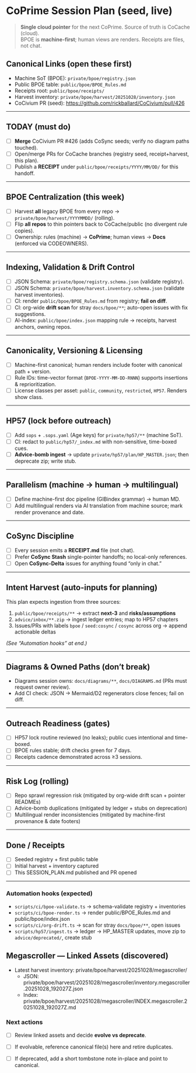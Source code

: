 # CoPrime Session Plan (seed, live)

> **Single cloud pointer** for the next CoPrime. Source of truth is CoCache (cloud).  
> BPOE is **machine-first**; human views are renders. Receipts are files, not chat.

## Canonical Links (open these first)
- Machine SoT (BPOE): `private/bpoe/registry.json`
- Public BPOE table:   `public/bpoe/BPOE_Rules.md`
- Receipts root:       `public/bpoe/receipts/`
- Harvest inventory:   `private/bpoe/harvest/20251028/inventory.json`
- CoCivium PR (seed):  https://github.com/rickballard/CoCivium/pull/426

---

## TODAY (must do)
- [ ] **Merge** CoCivium PR #426 (adds CoSync seeds; verify no diagram paths touched).
- [ ] Open/merge PRs for CoCache branches (registry seed, receipt+harvest, this plan).
- [ ] Publish a **RECEIPT** under `public/bpoe/receipts/YYYY/MM/DD/` for this handoff.

---

## BPOE Centralization (this week)
- [ ] Harvest **all** legacy BPOE from every repo → `private/bpoe/harvest/YYYYMMDD/` (rolling).
- [ ] Flip **all repos** to thin pointers back to CoCache/public (no divergent rule copies).
- [ ] Ownership: rules (machine) → **CoPrime**; human views → **Docs** (enforced via CODEOWNERS).

---

## Indexing, Validation & Drift Control
- [ ] JSON Schema: `private/bpoe/registry.schema.json` (validate registry).
- [ ] JSON Schema: `private/bpoe/harvest.inventory.schema.json` (validate harvest inventories).
- [ ] CI: render `public/bpoe/BPOE_Rules.md` from registry; **fail on diff**.
- [ ] CI: org-wide **drift scan** for stray `docs/bpoe/**`; auto-open issues with fix suggestions.
- [ ] AI-index: `public/bpoe/index.json` mapping rule → receipts, harvest anchors, owning repos.

---

## Canonicality, Versioning & Licensing
- [ ] Machine-first canonical; human renders include footer with canonical path + version.
- [ ] Rule IDs: time-vector format (`BPOE-YYYY-MM-DD-RNNN`) supports insertions & reprioritization.
- [ ] License classes per asset: `public`, `community`, `restricted`, `HP57`. Renders show class.

---

## HP57 (lock before outreach)
- [ ] Add `sops` + `.sops.yaml` (Age keys) for `private/hp57/**` (machine SoT).
- [ ] CI: redact to `public/hp57/_index.md` with non-sensitive, time-boxed cues.
- [ ] **Advice-bomb ingest** → update `private/hp57/plan/HP_MASTER.json`; then deprecate zip; write stub.

---

## Parallelism (machine → human → multilingual)
- [ ] Define machine-first doc pipeline (GIBindex grammar) → human MD.
- [ ] Add multilingual renders via AI translation from machine source; mark render provenance and date.

---

## CoSync Discipline
- [ ] Every session emits a **RECEIPT.md** file (not chat).  
- [ ] Prefer **CoSync Stash** single-pointer handoffs; no local-only references.
- [ ] Open **CoSync-Delta** issues for anything found “only in chat.”

---

## Intent Harvest (auto-inputs for planning)
This plan expects ingestion from three sources:
1. `public/bpoe/receipts/**` → extract **next-3** and **risks/assumptions**
2. `advice/inbox/**.zip` → ingest ledger entries; map to HP57 chapters
3. Issues/PRs with labels `bpoe` / `seed:cosync` / `cosync` across org → append actionable deltas

*(See “Automation hooks” at end.)*

---

## Diagrams & Owned Paths (don’t break)
- Diagrams session owns: `docs/diagrams/**`, `docs/DIAGRAMS.md` (PRs must request owner review).
- Add CI check: JSON → Mermaid/D2 regenerators close fences; fail on diff.

---

## Outreach Readiness (gates)
- [ ] HP57 lock routine reviewed (no leaks); public cues intentional and time-boxed.
- [ ] BPOE rules stable; drift checks green for 7 days.
- [ ] Receipts cadence demonstrated across ≥3 sessions.

---

## Risk Log (rolling)
- [ ] Repo sprawl regression risk (mitigated by org-wide drift scan + pointer READMEs)
- [ ] Advice-bomb duplications (mitigated by ledger + stubs on deprecation)
- [ ] Multilingual render inconsistencies (mitigated by machine-first provenance & date footers)

---

## Done / Receipts
- [ ] Seeded registry + first public table
- [ ] Initial harvest + inventory captured
- [ ] This SESSION_PLAN.md published and PR opened

---

### Automation hooks (expected)
- `scripts/ci/bpoe-validate.ts` → schema-validate registry + inventories
- `scripts/ci/bpoe-render.ts`   → render public/BPOE_Rules.md and public/bpoe/index.json
- `scripts/ci/org-drift.ts`     → scan for stray `docs/bpoe/**`, open issues
- `scripts/hp57/ingest.ts`      → ledger → HP_MASTER updates, move zip to `advice/deprecated/`, create stub

## Megascroller — Linked Assets (discovered)

- Latest harvest inventory: private/bpoe/harvest/20251028/megascroller/  
  - JSON: private/bpoe/harvest/20251028/megascroller/inventory.megascroller.20251028_192027Z.json
  - Index: private/bpoe/harvest/20251028/megascroller/INDEX.megascroller.20251028_192027Z.md

### Next actions
- [ ] Review linked assets and decide **evolve vs deprecate**.
- [ ] If evolvable, reference canonical file(s) here and retire duplicates.
- [ ] If deprecated, add a short tombstone note in-place and point to canonical.

